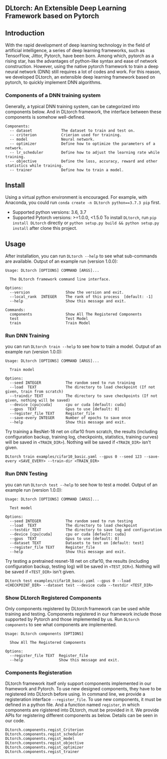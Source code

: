 ## DLtorch: An Extensible Deep Learning Framework based on Pytorch

## Introduction
With the rapid development of deep learning technology in the field of artificial intelligence, 
a series of deep learning frameworks, such as TensorFlow, Jittor, Pytorch, have been born. 
Among which, pytorch as a rising star, has the advantages of python-like syntax and ease of network construction.
However, using the native pytorch framework to train a deep neural network (DNN) still requires a lot of codes and work. 
For this reason, we developed DLtorch, an extensible deep learning framework based on pytorch, to quickly implement DNN algorithms.

### Components of a DNN training system
Generally, a typical DNN training system, can be categorized into components below. 
And in DLtorch framework, the interface between these components is somehow well-defined.
```
Components:
  -- dataset             The dataset to train and test on.
  -- criterion           Crierion used for training.
  -- model               Neural network.
  -- optimizer           Define how to optimize the parameters of a network.
  -- lr_scheduler        Define how to adjust the learning rate while training.
  -- objective           Define the loss, accuracy, reward and other statistics while training.
  -- trainer             Define how to train a model.
```

## Install
Using a virtual python environment is encouraged. For example, with Anaconda, you could run `conda create -n DLtorch python==3.7.3 pip` first.
* Supported python versions: 3.6, 3.7
* Supported Pytorch versions: >=1.0.0, <1.5.0
To install `DLtorch`, run `pip install DLtorch` directly or `python setup.py build && python setup.py install` after clone this project.

## Usage
After installation, you can run `DLtorch --help` to see what sub-commands are available.
Output of an example run (version 1.0.0):
```
Usage: DLtorch [OPTIONS] COMMAND [ARGS]...
  
  The DLtorch framework command line interface.

Options:
  --version                Show the version and exit.
  --local_rank  INTEGER    The rank of this process  [default: -1]
  --help                   Show this message and exit.

Commands:
  components               Show All The Registered Components
  test                     Test Model
  train                    Train Model
```

### Run DNN Training
you can run `DLtorch train --help` to see how to train a model.
Output of an example run (version 1.0.0):
```
Usage: DLtorch [OPTIONS] COMMAND [ARGS]...
  
  Train model

Options:
  --seed INTEGER           The random seed to run training
  --load  TEXT             The directory to load checkpoint (If not given, train from scratch)
  --traindir TEXT          The directory to save checkpoints (If not given, nothing will be saved)
  --device [cpu|cuda]      cpu or cuda [default: cuda]
  --gpus  TEXT             Gpus to use [default: 0]
  --register_file TEXT     Register_file
  --save-every INTEGER     Number of epochs to save once
  --help                   Show this message and exit.
```
Try training a ResNet-18 net on cifar10 from scratch, the results (including configuration backup, training log, checkpoints, statistics, training curves) will be saved in `<TRAIN_DIR>`). Nothing will be saved if `<TRAIN_DIR>` isn't given.

```
DLtorch train examples/cifar10_basic.yaml --gpus 0 --seed 123 --save-every <SAVE_EVERY> --train-dir <TRAIN_DIR>
```

### Run DNN Testing
you can run `DLtorch test --help` to see how to test a model.
Output of an example run (version 1.0.0):
```
Usage: DLtorch [OPTIONS] COMMAND [ARGS]...
  
  Test model

Options:
  --seed INTEGER           The random seed to run testing
  --load  TEXT             The directory to load checkpoint
  --testdir TEXT           The directory to save log and configuration
  --device [cpu|cuda]      cpu or cuda [default: cuda]
  --gpus  TEXT             Gpus to use [default: 0]
  --dataset TEXT           Datasets to test on [default: test]
  --register_file TEXT     Register_file
  --help                   Show this message and exit.
```
Try testing a pretrained resnet-18 net on cifar10, the results (including configuration backup, testing log) will be saved in `<TEST_DIR>`). Nothing will be saved if `<TEST_DIR>` isn't given.

```
DLtorch test examples/cifar10_basic.yaml --gpus 0 --load <CHECKPOINT_DIR> --dataset test --device cuda --testdir <TEST_DIR>
```

### Show DLtorch Registered Components
Only components registered by DLtorch framework can be used while training and testing. Components registered in our framework include those supported by Pytorch and those implemented by us. 
Run `DLtorch components` to see what components are implemented.
```
Usage: DLtorch components [OPTIONS]

  Show All The Registered Components

Options:
  --register_file TEXT  Register_file
  --help                Show this message and exit.
```

### Components Registeration
DLtorch framework itself only support components implemented in our framework and Pytorch. To use new designed components, they have to be registered into DLtorch before using.
In command line, we provide a registeration interface `--register_file`. To use new components, it must be defined in a python file. And a function named `register`, in which components are rigistered into DLtorch, must be provided in it.
We provide APIs for registering different components as below. Details can be seen in our code.

```
DLtorch.components.regist_Criterion
DLtorch.components.regist_scheduler
DLtorch.components.regist_model
DLtorch.components.regist_objective
DLtorch.components.regist_optimizer
DLtorch.components.regist_trainer
```